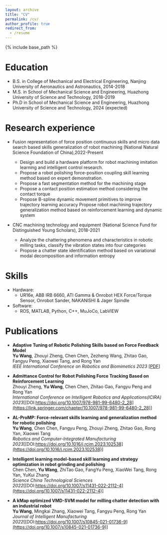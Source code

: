 ```yaml
---
layout: archive
title: "CV"
permalink: /cv/
author_profile: true
redirect_from:
  - /resume
---
```


{% include base_path %}

Education
======
* B.S. in College of Mechanical and Electrical Engineering, Nanjing University of Aeronautics and Astronautics, 2014-2018
* M.S. in School of Mechanical Science and Engineering, Huazhong University of Science and Technology, 2018-2019
* Ph.D in School of Mechanical Science and Engineering, Huazhong University of Science and Technology, 2024 (expected)

Research experience
======
* Fusion representation of force position continuous skills and micro data search based skills
generalization of robot machining (National Natural Science Foundation of China),2022-Present
  * Design and build a hardware platform for robot machining imitation learning and intelligent control research.
  * Propose a robot polishing force-position coupling skill learning method based on expert demonstration.
  * Propose a fast segmentation method for the machining stage
  * Propose a contact position estimation method considering the contact torque
  * Propose B-spline dynamic movement primitives to improve trajectory learning accuracy
Propose robot machining trajectory generalization method based on reinforcement learning and dynamic system

* CNC machining technology and equipment (National Science Fund for Distinguished Young
Scholars), 2018-2021
  * Analyze the chattering phenomena and characteristics in robotic milling tasks, classify the vibration states into four categories
  * Propose a chatter state identification method based on variational modal decomposition and information entropy
  
Skills
======
* Hardware:
  * UR16e, ABB IRB 6660, ATI Gamma & Onrobot HEX Force/Torque Sensor, Onrobot Sander, NAKANISHI & Jager Spindle
* Software:
  * ROS, MATLAB, Python, C++, MuJoCo, LabVIEW

Publications
======
 
* **Adaptive Tuning of Robotic Polishing Skills based on Force Feedback Model**  
  **Yu Wang**, Zhouyi Zheng, Chen Chen, Zezheng Wang, Zhitao Gao, Fangyu Peng, Xiaowei Tang, and Rong Yan   
  *IEEE International Conference on Robotics and Biomimetics 2023* [[PDF](https://arxiv.org/pdf/2310.14860.pdf)]

* **Admittance Control for Robot Polishing Force Tracking Based on Reinforcement Learning**  
  Zhouyi Zheng, **Yu Wang**, Chen Chen, Zhitao Gao, Fangyu Peng and Rong Yan  
  *International Conference on Intelligent Robotics and Applications(ICIRA) 2023*[[DOI:https://doi.org/10.1007/978-981-99-6480-2_28](https://link.springer.com/chapter/10.1007/978-981-99-6480-2_28)]

* **AL-ProMP: Force-relevant skills learning and generalization method for robotic polishing**  
  **Yu Wang**, Chen Chen, Fangyu Peng, Zhouyi Zheng, Zhitao Gao, Rong Yan, Xiaowei Tang  
  *Robotics and Computer-Integrated Manufacturing 2023*[[DOI:https://doi.org/10.1016/j.rcim.2023.102538](https://doi.org/10.1016/j.rcim.2023.102538)]

* **Intelligent learning model-based skill learning and strategy optimization in robot grinding and polishing**  
  Chen Chen, **Yu Wang**, ZhiTao Gao, FangYu Peng, XiaoWei Tang, Rong Yan, YuKui Zhang  
  *Science China Technological Sciences 2022*[[DOI:https://doi.org/10.1007/s11431-022-2112-4](https://doi.org/10.1007/s11431-022-2112-4)]

* **A kMap optimized VMD-SVM model for milling chatter detection with an industrial robot**  
  **Yu Wang**, Mingkai Zhang, Xiaowei Tang, Fangyu Peng, Rong Yan  
  *Journal of Intelligent Manufacturing 2022*[[DOI:https://doi.org/10.1007/s10845-021-01736-9](https://doi.org/10.1007/s10845-021-01736-9)]
  
  

